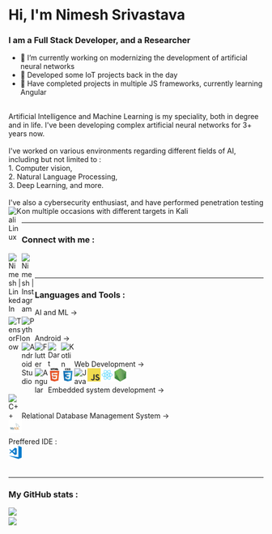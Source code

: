 # Hi, I'm Nimesh Srivastava

### I am a Full Stack Developer, and a Researcher
- 🔭 I’m currently working on modernizing the development of artificial neural networks
- 🦖 Developed some IoT projects back in the day
- 🌱 Have completed projects in multiple JS frameworks, currently learning Angular

<br />
Artificial Intelligence and Machine Learning is my speciality, both in degree and in life. I've been developing complex artificial neural networks for 3+ years now.  <br />
<br />
I've worked on various environments regarding different fields of AI, including but not limited to :<br />
      1. Computer vision,<br />
      2. Natural Language Processing,<br />
      3. Deep Learning, and more.

<br />
<br />
I've also a cybersecurity enthusiast, and have performed penetration testing on multiple occasions with different targets in Kali<img align="left" alt="Kali Linux" width="26px" src="https://img.icons8.com/color/2x/kali-linux.png" />

<br />

***

### Connect with me :

[<img align="left" alt="Nimesh | LinkedIn" width="26px" src="https://img.icons8.com/fluent/72/linkedin.png" />](https://www.linkedin.com/in/nimesh-srivastava-927b56129)
[<img align="left" alt="Nimesh | Instagram" width="26px" src="https://img.icons8.com/fluent/72/instagram-new.png" />](https://www.instagram.com/nimesh_srivastava/)

<br />
<br />

***

### Languages and Tools :

AI and ML -> <br />
<img align="left" alt="TensorFlow" width="26px" src="https://img.icons8.com/color/2x/tensorflow.png" /> <img align="left" alt="Python" width="26px" src="https://img.icons8.com/color/72/python.png" /> <br /> <br />
Android -> <br />
<img align="left" alt="Android Studio" width="26px" src="https://img.icons8.com/plasticine/72/android-os.png" /> <img align="left" alt="Flutter" width="26px" src="https://img.icons8.com/color/72/flutter.png" />
<img align="left" alt="Dart" width="26px" src="https://img.icons8.com/color/2x/dart.png" />
<img align="left" alt="Kotlin" width="26px" src="https://img.icons8.com/color/72/kotlin.png" /> <br /> <br />
Web Development -> <br />
<img align="left" alt="Angular" width="26px" src="https://img.icons8.com/color/72/angularjs.png" />
<img align="left" alt="HTML5" width="26px" src="https://raw.githubusercontent.com/github/explore/80688e429a7d4ef2fca1e82350fe8e3517d3494d/topics/html/html.png" />
<img align="left" alt="CSS" width="26px" src="https://raw.githubusercontent.com/github/explore/80688e429a7d4ef2fca1e82350fe8e3517d3494d/topics/css/css.png" />
<img align="left" alt="Java" width="26px" src="https://img.icons8.com/color/72/java-coffee-cup-logo.png" />
<img align="left" alt="JavaScript" width="26px" src="https://raw.githubusercontent.com/github/explore/80688e429a7d4ef2fca1e82350fe8e3517d3494d/topics/javascript/javascript.png" />
<img align="left" alt="React" width="26px" src="https://raw.githubusercontent.com/github/explore/80688e429a7d4ef2fca1e82350fe8e3517d3494d/topics/react/react.png" />
<img align="left" alt="Node.js" width="26px" src="https://raw.githubusercontent.com/github/explore/80688e429a7d4ef2fca1e82350fe8e3517d3494d/topics/nodejs/nodejs.png" /> <br /><br />
Embedded system development -> <br />
<img align="left" alt="C++" width="26px" src="https://img.icons8.com/color/72/c-plus-plus-logo.png" /> <br /><br />
Relational Database Management System -> <br />
<img align="left" alt="MySQL" width="26px" src="https://raw.githubusercontent.com/github/explore/80688e429a7d4ef2fca1e82350fe8e3517d3494d/topics/mysql/mysql.png" />
<br /><br />
Preffered IDE : <br />
<img align="left" alt="Visual Studio Code" width="26px" src="https://raw.githubusercontent.com/github/explore/80688e429a7d4ef2fca1e82350fe8e3517d3494d/topics/visual-studio-code/visual-studio-code.png" />

<br />
<br />

***

### My GitHub stats :

<img align="centre" src="https://github-readme-stats.vercel.app/api?username=Nimesh-Srivastava&count_private=true&show_icons=true&theme=dark&hide_title=true" />

<br />

<img align="centre" src="https://github-readme-stats.vercel.app/api/top-langs/?username=Nimesh-Srivastava&layout=compact" />

